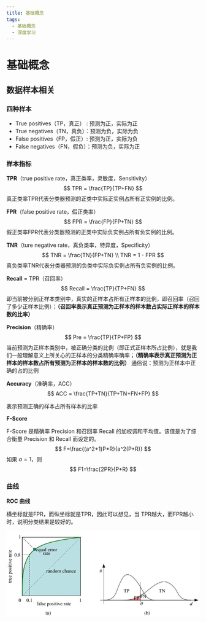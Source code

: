 ```yaml
---
title: 基础概念
tags:
  - 基础概念
  - 深度学习
---
```


# 基础概念

## 数据样本相关

### 四种样本

- True positives（TP，真正） : 预测为正，实际为正
- True negatives（TN，真负）：预测为负，实际为负
- False positives（FP，假正）: 预测为正，实际为负
- False negatives（FN，假负）：预测为负，实际为正

### 样本指标

**TPR**（true positive rate，真正类率，灵敏度，Sensitivity）
$$
TPR = \frac{TP}{TP+FN}
$$
真正类率TPR代表分类器预测的正类中实际正实例占所有正实例的比例。

**FPR**（false positive rate，假正类率）
$$
FPR = \frac{FP}{FP+TN}
$$
假正类率FPR代表分类器预测的正类中实际负实例占所有负实例的比例。

**TNR**（ture negative rate，真负类率，特异度，Specificity）
$$
TNR = \frac{TN}{FP+TN} \\
TNR = 1 - FPR
$$
真负类率TNR代表分类器预测的负类中实际负实例占所有负实例的比例。

**Recall** = TPR（召回率）
$$
Recall = \frac{TP}{TP+FN}
$$
即当前被分到正样本类别中，真实的正样本占所有正样本的比例，即召回率（召回了多少正样本比例）；**（召回率表示真正预测为正样本的样本数占实际正样本的样本数的比率）**

**Precision**（精确率）
$$
Pre = \frac{TP}{TP+FP}
$$
当前预测为正样本类别中，被正确分类的比例（即正式正样本所占比例），就是我们一般理解意义上所关心的正样本的分类精确率确率；**（精确率表示真正预测为正样本的样本数占所有预测为正样本的样本数的比例）** 通俗说：预测为正样本中正确的占的比例

**Accuracy**（准确率，ACC）
$$
ACC = \frac{TP+TN}{TP+TN+FN+FP}
$$


表示预测正确的样本占所有样本的比率

**F-Score**

F-Score 是精确率 Precision 和召回率 Recall 的加权调和平均值。该值是为了综合衡量 Precision 和 Recall 而设定的。
$$
F=\frac{(a^2+1)P*R}{a^2(P+R)}
$$
如果 $a = 1$，则
$$
F1=\frac{2PR}{P+R}
$$

### 曲线

**ROC 曲线**

横坐标就是FPR，而纵坐标就是TPR，因此可以想见，当 TPR越大，而FPR越小时，说明分类结果是较好的。

![img](src/02.基础概念补充/image-2333.png)
